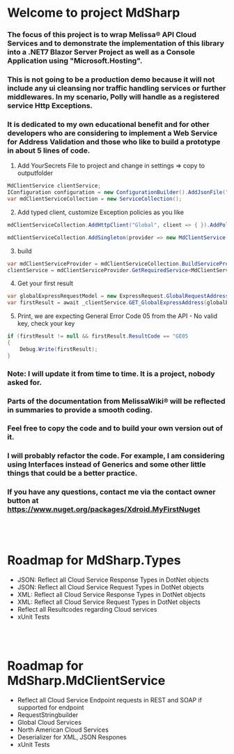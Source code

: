 # Welcome to project MdSharp

### The focus of this project is to wrap Melissa® API Cloud Services and to demonstrate the implementation of this library into a .NET7 Blazor Server Project as well as a Console Application using "Microsoft.Hosting".

### This is not going to be a production demo because it will not include any ui cleansing nor traffic handling services or further middlewares. In my scenario, Polly will handle as a registered service Http Exceptions.

### It is dedicated to my own educational benefit and for other developers who are considering to implement a Web Service for Address Validation and those who like to build a prototype in about 5 lines of code.

1.  Add YourSecrets File to project and change in settings => copy to outputfolder
```csharp
MdClientService clientService;
IConfiguration configuration = new ConfigurationBuilder().AddJsonFile("AppSettings.json").Build();
var mdClientServiceCollection = new ServiceCollection();
```
2. Add typed client, customize Exception policies as you like
```csharp
mdClientServiceCollection.AddHttpClient("Global", client => { }).AddPolicyHandler(GetRetryPolicy());

mdClientServiceCollection.AddSingleton(provider => new MdClientService(provider.GetRequiredService<IHttpClientFactory>(), configuration["x:ApiKey"]!, CancellationToken.None));
```
3. build
```csharp
var mdClientServiceProvider = mdClientServiceCollection.BuildServiceProvider();
clientService = mdClientServiceProvider.GetRequiredService<MdClientService>();
```

4. Get your first result
```csharp
var globalExpressRequestModel = new ExpressRequest.GlobalRequestAddressModel("DE", ExpressRequest.GlobalRequestAddressModel.ValidFormats.JSON, "Haupt") { Locality = "Berlin" };
var firstResult = await _clientService.GET_GlobalExpressAddress(globalExpressRequestModel);
```

5. Print, we are expecting General Error Code 05 from the API - No valid key, check your key
```csharp
if (firstResult != null && firstResult.ResultCode == "GE05
{
    Debug.Write(firstResult);
}
```
### Note: I will update it from time to time. It is a project, nobody asked for.
 
### Parts of the documentation from MelissaWiki® will be reflected in summaries to provide a smooth coding.

### Feel free to copy the code and to build your own version out of it.

### I will probably refactor the code. For example, I am considering using Interfaces instead of Generics and some other little things that could be a better practice.

### If you have any questions, contact me via the contact owner button at https://www.nuget.org/packages/Xdroid.MyFirstNuget
<br/>
<br/>

# Roadmap for MdSharp.Types
<ul>
    <li>JSON: Reflect all Cloud Service Response Types in DotNet objects</li>
    <li>JSON: Reflect all Cloud Service Request Types in DotNet objects</li>
    <li>XML:  Reflect all Cloud Service Response Types in DotNet objects</li>
    <li>XML:  Reflect all Cloud Service Request Types in DotNet objects</li>
    <li>Reflect all Resultcodes regarding Cloud services</li>
    <li>xUnit Tests</li>
</ul>
<br/>
<br/>

# Roadmap for MdSharp.MdClientService
<ul>
    <li>Reflect all Cloud Service Endpoint requests in REST and SOAP if supported for endpoint</li>
    <li>RequestStringbuilder</li>
    <li>Global Cloud Services</li>
    <li>North American Cloud Services</li>
    <li>Deserializer for XML, JSON Respones</li>
    <li>xUnit Tests</li>
</ul>
